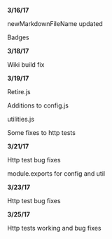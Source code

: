 **3/16/17**

newMarkdownFileName updated

Badges

**3/18/17**

Wiki build fix

**3/19/17**

Retire.js

Additions to config.js

utilities.js

Some fixes to http tests

**3/21/17**

Http test bug fixes

module.exports for config and util

**3/23/17**

Http test bug fixes

**3/25/17**

Http tests working and bug fixes